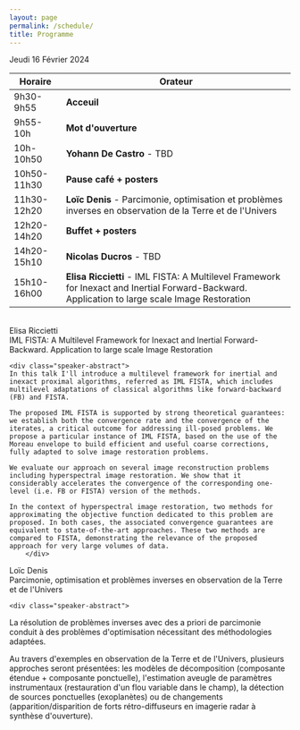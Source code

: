 ```yaml
---
layout: page
permalink: /schedule/
title: Programme
---
```

Jeudi 16 Février 2024

| Horaire      | Orateur              |
|------------- |----------------------|
| 9h30-9h55   | **Acceuil**              |
| 9h55-10h    | **Mot d'ouverture**      |
| 10h-10h50   | **Yohann De Castro** - TBD     |
| 10h50-11h30 | **Pause café + posters** |
| 11h30-12h20 | **Loïc Denis**  - Parcimonie, optimisation et problèmes inverses en observation de la Terre et de l'Univers          |
| 12h20-14h20 | **Buffet + posters**     |
| 14h20-15h10 | **Nicolas Ducros** - TBD      |
| 15h10-16h00 | **Elisa Riccietti** - IML FISTA: A Multilevel Framework for Inexact and Inertial Forward-Backward. Application to large scale Image Restoration       |


<br>
<div class="speaker-container">
    <div class="speaker-name">Elisa Riccietti</div>
    <div class="speaker-title">IML FISTA: A Multilevel Framework for Inexact and Inertial Forward-Backward. Application to large scale Image Restoration</div>
    
    <div class="speaker-abstract">
	In this talk I'll introduce a multilevel framework for inertial and inexact proximal algorithms, referred as IML FISTA, which includes multilevel adaptations of classical algorithms like forward-backward (FB) and FISTA.

	The proposed IML FISTA is supported by strong theoretical guarantees: we establish both the convergence rate and the convergence of the iterates, a critical outcome for addressing ill-posed problems. We propose a particular instance of IML FISTA, based on the use of the Moreau envelope to build efficient and useful coarse corrections, fully adapted to solve image restoration problems.

	We evaluate our approach on several image reconstruction problems including hyperspectral image restoration. We show that it considerably accelerates the convergence of the corresponding one-level (i.e. FB or FISTA) version of the methods.

	In the context of hyperspectral image restoration, two methods for approximating the objective function dedicated to this problem are proposed. In both cases, the associated convergence guarantees are equivalent to state-of-the-art approaches. These two methods are compared to FISTA, demonstrating the relevance of the proposed approach for very large volumes of data.
	    </div>
</div>


<div class="speaker-container">
    <div class="speaker-name">Loïc Denis</div>
    <div class="speaker-title">Parcimonie, optimisation et problèmes inverses en observation de la Terre et de l'Univers</div>
    
    <div class="speaker-abstract">
La résolution de problèmes inverses avec des a priori de parcimonie conduit à des problèmes d'optimisation nécessitant des méthodologies adaptées.

Au travers d'exemples en observation de la Terre et de l'Univers, plusieurs approches seront présentées: les modèles de décomposition (composante étendue + composante ponctuelle), l'estimation aveugle de paramètres instrumentaux (restauration d'un flou variable dans le champ), la détection de sources ponctuelles (exoplanètes) ou de changements (apparition/disparition de forts rétro-diffuseurs en imagerie radar à synthèse d'ouverture).
	    </div>
</div>

